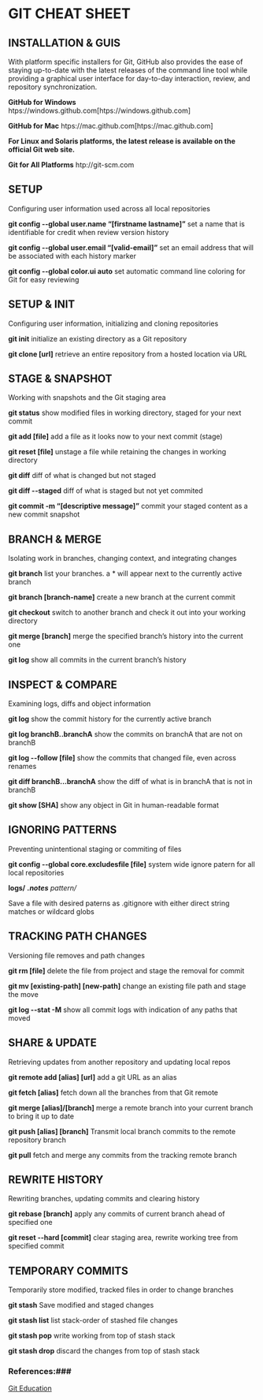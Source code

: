 # GIT CHEAT SHEET # 

 ## INSTALLATION & GUIS ## 
With platform specific installers for Git, GitHub also provides the
ease of staying up-to-date with the latest releases of the command
line tool while providing a graphical user interface for day-to-day
interaction, review, and repository synchronization.

**GitHub for Windows**
htps://windows.github.com[htps://windows.github.com]

**GitHub for Mac**
htps://mac.github.com[htps://mac.github.com]

**For Linux and Solaris platforms, the latest release is available on
the official Git web site.**

**Git for All Platforms**
htp://git-scm.com


 ## SETUP ## 
Configuring user information used across all local repositories

**git config --global user.name “[firstname lastname]”**
set a name that is identifiable for credit when review version history

**git config --global user.email “[valid-email]”**
set an email address that will be associated with each history marker


**git config --global color.ui auto**
set automatic command line coloring for Git for easy reviewing


 ## SETUP & INIT ## 
Configuring user information, initializing and cloning repositories

**git init**
initialize an existing directory as a Git repository

**git clone [url]**
retrieve an entire repository from a hosted location via URL


 ## STAGE & SNAPSHOT ## 
Working with snapshots and the Git staging area

**git status**
show modified files in working directory, staged for your next commit

**git add [file]**
add a file as it looks now to your next commit (stage)

**git reset [file]**
unstage a file while retaining the changes in working directory

**git diff**
diff of what is changed but not staged

**git diff --staged**
diff of what is staged but not yet commited

**git commit -m “[descriptive message]”**
commit your staged content as a new commit snapshot


 ## BRANCH & MERGE ## 
Isolating work in branches, changing context, and integrating changes

**git branch**
list your branches. a * will appear next to the currently active branch

**git branch [branch-name]**
create a new branch at the current commit

**git checkout**
switch to another branch and check it out into your working directory

**git merge [branch]**
merge the specified branch’s history into the current one

**git log**
show all commits in the current branch’s history


 ## INSPECT & COMPARE ## 
Examining logs, diffs and object information

**git log**
show the commit history for the currently active branch

**git log branchB..branchA**
show the commits on branchA that are not on branchB

**git log --follow [file]**
show the commits that changed file, even across renames

**git diff branchB...branchA**
show the diff of what is in branchA that is not in branchB

**git show [SHA]**
show any object in Git in human-readable format


 ## IGNORING PATTERNS ## 
Preventing unintentional staging or commiting of files

**git config --global core.excludesfile [file]**
system wide ignore patern for all local repositories

**logs/**
***.notes**
**pattern*/**

Save a file with desired paterns as .gitignore with either direct string
matches or wildcard globs


 ## TRACKING PATH CHANGES ## 
Versioning file removes and path changes

**git rm [file]**
delete the file from project and stage the removal for commit

**git mv [existing-path] [new-path]**
change an existing file path and stage the move

**git log --stat -M**
show all commit logs with indication of any paths that moved


 ## SHARE & UPDATE ## 
Retrieving updates from another repository and updating local repos

**git remote add [alias] [url]**
add a git URL as an alias

**git fetch [alias]**
fetch down all the branches from that Git remote

**git merge [alias]/[branch]**
merge a remote branch into your current branch to bring it up to date

**git push [alias] [branch]**
Transmit local branch commits to the remote repository branch

**git pull**
fetch and merge any commits from the tracking remote branch


 ## REWRITE HISTORY ## 
Rewriting branches, updating commits and clearing history

**git rebase [branch]**
apply any commits of current branch ahead of specified one

**git reset --hard [commit]**
clear staging area, rewrite working tree from specified commit


 ## TEMPORARY COMMITS ## 
Temporarily store modified, tracked files in order to change branches

**git stash**
Save modified and staged changes

**git stash list**
list stack-order of stashed file changes

**git stash pop**
write working from top of stash stack

**git stash drop**
discard the changes from top of stash stack

### References:###
[Git Education][author link]


[author link]: <https://education.github.com/git-cheat-sheet-education.pdf>

